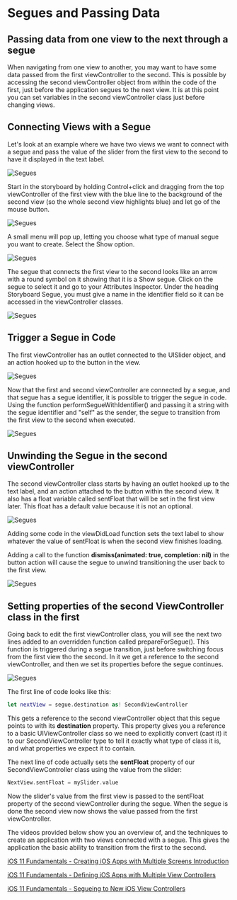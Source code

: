 # Segues and Passing Data

## Passing data from one view to the next through a segue

When navigating from one view to another, you may want to have some data passed from the first viewController to the second.  This is possible by accessing the second viewController object from within the code of the first, just before the application segues to the next view.  It is at this point you can set variables in the second viewController class just before changing views.

## Connecting Views with a Segue

Let's look at an example where we have two views we want to connect with a segue and pass the value of the slider from the first view to the second to have it displayed in the text label.

![Segues](/mad9137/assets/img/SeguePassData_1.png)

Start in the storyboard by holding Control+click and dragging from the top viewController of the first view with the blue line to the background of the second view (so the whole second view highlights blue) and let go of the mouse button.

![Segues](/mad9137/assets/img/SeguePassData_2.png)

A small menu will pop up, letting you choose what type of manual segue you want to create.  Select the Show option.

![Segues](/mad9137/assets/img/SeguePassData_3.png)

The segue that connects the first view to the second looks like an arrow with a round symbol on it showing that it is a Show segue.  Click on the segue to select it and go to your Attributes Inspector.  Under the heading Storyboard Segue, you must give a name in the identifier field so it can be accessed in the viewController classes.

![Segues](/mad9137/assets/img/SeguePassData_4.png)

## Trigger a Segue in Code

The first viewController has an outlet connected to the UISlider object, and an action hooked up to the button in the view.

![Segues](/mad9137/assets/img/SeguePassData_5.png)

Now that the first and second viewController are connected by a segue, and that segue has a segue identifier, it is possible to trigger the segue in code.  Using the function performSegueWithIdentifier() and passing it a string with the segue identifier and "self" as the sender, the segue to transition from the first view to the second when executed.

![Segues](/mad9137/assets/img/SeguePassData_6.png)

## Unwinding the Segue in the second viewController

The second viewController class starts by having an outlet hooked up to the text label, and an action attached to the button within the second view.  It also has a float variable called sentFloat that will be set in the first view later.  This float has a default value because it is not an optional.

![Segues](/mad9137/assets/img/SeguePassData_7.png)

Adding some code in the viewDidLoad function sets the text label to show whatever the value of sentFloat is when the second view finishes loading.

Adding a call to the function **dismiss(animated: true, completion: nil)** in the button action will cause the segue to unwind transitioning the user back to the first view.

![Segues](/mad9137/assets/img/SeguePassData_8.png)

## Setting properties of the second ViewController class in the first

Going back to edit the first viewController class, you will see the next two lines added to an overridden function called prepareForSegue().  This function is triggered during a segue transition, just before switching focus from the first view tho the second.  In it we get a reference to the second viewController, and then we set its properties before the segue continues.

![Segues](/mad9137/assets/img/SeguePassData_9.png)

The first line of code looks like this:

```swift
let nextView = segue.destination as! SecondViewController
```

This gets a reference to the second viewController object that this segue points to with its **destination** property.  This property gives you a reference to a basic UIViewController class so we need to explicitly convert (cast it) it to our SecondViewController type to tell it exactly what type of class it is, and what properties we expect it to contain.  

The next line of code actually sets the **sentFloat** property of our SecondViewController class using the value from the slider:

```swift
NextView.sentFloat = mySlider.value
```

Now the slider's value from the first view is passed to the sentFloat property of the second viewController during the segue.  When the segue is done the second view now shows the value passed from the first viewController.

The videos provided below show you an overview of, and the techniques to create an application with two views connected with a segue.  This gives the application the basic ability to transition from the first to the second.

[iOS 11 Fundamentals - Creating iOS Apps with Multiple Screens Introduction <Badge text="Pluralsight"/>](https://app.pluralsight.com/course-player?clipId=6da6c02c-9754-43a1-a0f8-0b0815ab89f8)

[iOS 11 Fundamentals - Defining iOS Apps with Multiple View Controllers <Badge text="Pluralsight"/>](https://app.pluralsight.com/course-player?clipId=06d2281d-a512-49ee-b297-8cc210b76664)

[iOS 11 Fundamentals - Segueing to New iOS View Controllers <Badge text="Pluralsight"/>](https://app.pluralsight.com/course-player?clipId=20cdcfdf-fea0-4e69-8fd3-dd0d98665e34)
